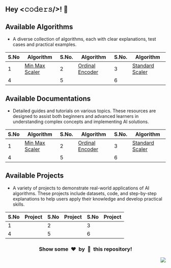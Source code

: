 <h2>Hey <𝚌𝚘𝚍𝚎𝚛𝚜/>! 👋</h2>

## Available Algorithms

- A diverse collection of algorithms, each with clear explanations, test cases and practical examples.

| S.No  |    Algorithm   | S.No. |    Algorithm    | S.No. |    Algorithm    |
|-------|----------------|-------|-----------------|-------|-----------------|
|   1   | [Min Max Scaler](./Algorithms/Min_Max_Scaler) |   2   | [Ordinal Encoder](./Algorithms/Ordinal_Encoder) |   3   | [Standard Scaler](./Algorithms/Standard_Scaler) |
|   4   |                |   5   |                 |   6   |                 |

## Available Documentations

- Detailed guides and tutorials on various topics. These resources are designed to assist both beginners and advanced learners in understanding complex concepts and implementing AI solutions.

| S.No  |    Algorithm   | S.No. |    Algorithm    | S.No. |    Algorithm    |
|-------|----------------|-------|-----------------|-------|-----------------|
|   1   | [Min Max Scaler](./Documentation/Min_Max_Scaler) |   2   | [Ordinal Encoder](./Documentation/Ordinal_Encoder) |   3   | [Standard Scaler](./Documentation/Standard_Scaler) |
|   4   |                |   5   |                 |   6   |                 |

## Available Projects

- A variety of projects to demonstrate real-world applications of AI algorithms. These projects include datasets, code, and step-by-step explanations to help users apply their knowledge and develop practical skills.

| S.No  | Project | S.No  | Project | S.No | Project |
|-------|---------|-------|---------|------|---------|
|   1   |         |   2   |         |   3  |         |
|   4   |         |   5   |         |   6  |         |


<div align="center">
	<h3>Show some &nbsp;❤️&nbsp; by &nbsp;🌟&nbsp; this repository!</h3>
</div>
<a href="#top"><img src="https://img.shields.io/badge/-Back%20to%20Top-red?style=for-the-badge" align="right"/></a>
